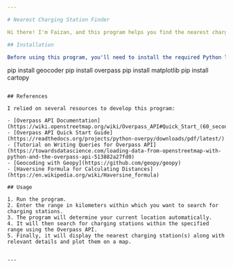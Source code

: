 ```yaml
---

# Nearest Charging Station Finder

Hi there! I'm Faizan, and this program helps you find the nearest charging station to your current location. It utilizes simple libraries to determine your current location and then queries the OpenStreetMap (OSM) API, specifically the Overpass API, to find the nearest charging station.

## Installation

Before using this program, you'll need to install the required Python libraries. You can do this by running the following commands in your command prompt:

```
pip install geocoder
pip install overpass
pip install matplotlib
pip install cartopy
```

## References

I relied on several resources to develop this program:

- [Overpass API Documentation](https://wiki.openstreetmap.org/wiki/Overpass_API#Quick_Start_(60_seconds):_Interactive_UI)
- [Overpass API Quick Start Guide](https://readthedocs.org/projects/python-overpy/downloads/pdf/latest/)
- [Tutorial on Writing Queries for Overpass API](https://towardsdatascience.com/loading-data-from-openstreetmap-with-python-and-the-overpass-api-513882a27fd0)
- [Geocoding with Geopy](https://github.com/geopy/geopy)
- [Haversine Formula for Calculating Distances](https://en.wikipedia.org/wiki/Haversine_formula)

## Usage

1. Run the program.
2. Enter the range in kilometers within which you want to search for charging stations.
3. The program will determine your current location automatically.
4. It will then search for charging stations within the specified range using the Overpass API.
5. Finally, it will display the nearest charging station(s) along with relevant details and plot them on a map.


---
```

